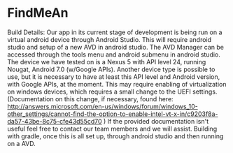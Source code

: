 # FindMeAn
Build Details:
  Our app in its current stage of development is being run on a virtual android device through Android Studio.
  This will require android studio and setup of a new AVD in android studio. The AVD Manager can be accessed through
  the tools menu and android submenu in android studio. The device we have tested on is a Nexus 5 with API level 24, running
  Nougat, Android 7.0 (w/Google APIs). Another device type is possible to use, but it is necessary to have at least this API level and
  Android version, with Google APIs, at the moment. This may require enabling of virtualization on windows devices, which requires a small
  change to the UEFI settings. (Documentation on this change, if necessary, found here: http://answers.microsoft.com/en-us/windows/forum/windows_10-other_settings/cannot-find-the-option-to-enable-intel-vt-x-in/c9203f8a-da57-43be-8c75-cfe43d55cd70 ) 
  If the provided documentation isn't useful feel free to contact our team members and we will assist. Building with gradle, once this
  is all set up, through android studio and then running on a AVD.
